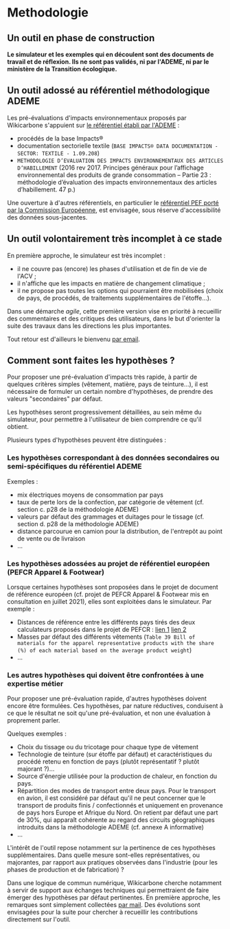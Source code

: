 # Methodologie

## Un outil en phase de construction

**Le simulateur et les exemples qui en découlent sont des documents de travail et de réflexion. Ils ne sont pas validés, ni par l'ADEME, ni par le ministère de la Transition écologique.**

## Un outil adossé au référentiel méthodologique ADEME

Les pré-évaluations d'impacts environnementaux proposés par Wikicarbone s'appuient sur [le référentiel établi par l'ADEME](http://www.base-impacts.ademe.fr/) :

- procédés de la base Impacts®
- documentation sectorielle textile (`BASE IMPACTS® DATA DOCUMENTATION - SECTOR: TEXTILE - 1.09.208`)
- `METHODOLOGIE D’EVALUATION DES IMPACTS ENVIRONNEMENTAUX DES ARTICLES D’HABILLEMENT` (2016 rev 2017. Principes généraux pour l’affichage environnemental des produits de grande consommation – Partie 23 : méthodologie d’évaluation des impacts environnementaux des articles d’habillement. 47 p.)

Une ouverture à d'autres référentiels, en particulier le [référentiel PEF porté par la Commission Européenne](https://ec.europa.eu/environment/eussd/smgp/pdf/product-environmental-footprint-PEF-methode_fr.pdf), est envisagée, sous réserve d'accessibilité des données sous-jacentes.

## Un outil volontairement très incomplet à ce stade

En première approche, le simulateur est très incomplet :

- il ne couvre pas (encore) les phases d'utilisation et de fin de vie de l'ACV ;
- il n'affiche que les impacts en matière de changement climatique ;
- il ne propose pas toutes les options qui pourraient être mobilisées (choix de pays, de procédés, de traitements supplémentaires de l'étoffe…).

Dans une démarche *agile*, cette première version vise en priorité à recueillir des commentaires et des critiques des utilisateurs, dans le but d'orienter la suite des travaux dans les directions les plus importantes.

Tout retour est d'ailleurs le bienvenu [par email](mailto:pascal.dagras@beta.gouv.fr?Subject=wikicarbone).

## Comment sont faites les hypothèses ?

Pour proposer une pré-évaluation d'impacts très rapide, à partir de quelques critères simples (vêtement, matière, pays de teinture…), il est nécessaire de formuler un certain nombre d'hypothèses, de prendre des valeurs "secondaires" par défaut.

Les hypothèses seront progressivement détaillées, au sein même du simulateur, pour permettre à l'utilisateur de bien comprendre ce qu'il obtient.

Plusieurs types d'hypothèses peuvent être distinguées :

### Les hypothèses correspondant à des données secondaires ou semi-spécifiques du référentiel ADEME

Exemples :

- mix électriques moyens de consommation par pays
- taux de perte lors de la confection, par catégorie de vêtement (cf. section c. p28 de la méthodologie ADEME)
- valeurs par défaut des grammages et duitages pour le tissage (cf. section d. p28 de la méthodologie ADEME)
- distance parcourue en camion pour la distribution, de l'entrepôt au point de vente ou de livraison
- …

### Les hypothèses adossées au projet de référentiel européen (PEFCR Apparel & Footwear)

Lorsque certaines hypothèses sont proposées dans le projet de document de référence européen (cf. projet de PEFCR Apparel & Footwear mis en consultation en juillet 2021), elles sont exploitées dans le simulateur. Par exemple :

- Distances de référence entre les différents pays tirés des deux calculateurs proposés dans le projet de PEFCR : [lien 1](https://www.searates.com/services/distances-time/) [lien 2](https://co2.myclimate.org/en/flight_calculators/new/)
- Masses par défaut des différents vêtements (`Table 39 Bill of materials for the apparel representative products with the share (%) of each material based on the average product weight`)
- …

### Les autres hypothèses qui doivent être confrontées à une expertise métier

Pour proposer une pré-évaluation rapide, d'autres hypothèses doivent encore être formulées. Ces hypothèses, par nature réductives, conduisent à ce que le résultat ne soit qu'une pré-évaluation, et non une évaluation à proprement parler.

Quelques exemples :

- Choix du tissage ou du tricotage pour chaque type de vêtement
- Technologie de teinture (sur étoffe par défaut) et caractéristiques du procédé retenu en fonction de pays (plutôt représentatif ? plutôt majorant ?)…
- Source d'énergie utilisée pour la production de chaleur, en fonction du pays.
- Répartition des modes de transport entre deux pays. Pour le transport en avion, il est considéré par défaut qu'il ne peut concerner que le transport de produits finis / confectionnés et uniquement en provenance de pays hors Europe et Afrique du Nord. On retient par défaut une part de 30%, qui apparaît cohérente au regard des circuits géographiques introduits dans la méthodologie ADEME (cf. annexe A informative)
- …

L'intérêt de l'outil repose notamment sur la pertinence de ces hypothèses supplémentaires. Dans quelle mesure sont-elles représentatives, ou majorantes, par rapport aux pratiques observées dans l'industrie (pour les phases de production et de fabrication) ?

Dans une logique de commun numérique, Wikicarbone cherche notamment à servir de support aux échanges techniques qui permettraient de faire émerger des hypothèses par défaut pertinentes. En première approche, les remarques sont simplement collectées [par mail](mailto:pascal.dagras@beta.gouv.fr?Subject=wikicarbone). Des évolutions sont envisagées pour la suite pour chercher à recueillir les contributions directement sur l'outil.
